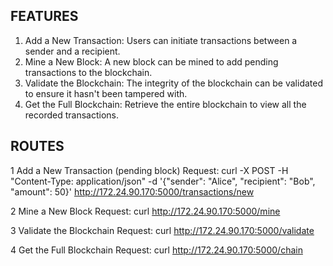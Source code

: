 ## FEATURES
1. Add a New Transaction: Users can initiate transactions between a sender and a recipient.
2. Mine a New Block: A new block can be mined to add pending transactions to the blockchain.
3. Validate the Blockchain: The integrity of the blockchain can be validated to ensure it hasn't been tampered with.
4. Get the Full Blockchain: Retrieve the entire blockchain to view all the recorded transactions.


## ROUTES
1 Add a New Transaction (pending block)
Request:
curl -X POST -H "Content-Type: application/json" -d '{"sender": "Alice", "recipient": "Bob", "amount": 50}' http://172.24.90.170:5000/transactions/new

2  Mine a New Block
Request:
curl http://172.24.90.170:5000/mine

3 Validate the Blockchain
Request:
curl http://172.24.90.170:5000/validate

4 Get the Full Blockchain
Request:
curl http://172.24.90.170:5000/chain
